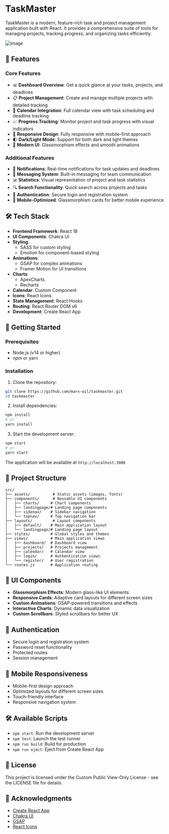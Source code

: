 # TaskMaster

TaskMaster is a modern, feature-rich task and project management application built with React. It provides a comprehensive suite of tools for managing projects, tracking progress, and organizing tasks efficiently.

![image](https://github.com/user-attachments/assets/a3a0c19a-abe6-4754-bd3e-9502787bcdd6)


## 🌟 Features

### Core Features
- 📊 **Dashboard Overview**: Get a quick glance at your tasks, projects, and deadlines
- 📋 **Project Management**: Create and manage multiple projects with detailed tracking
- 📅 **Calendar Integration**: Full calendar view with task scheduling and deadline tracking
- 📈 **Progress Tracking**: Monitor project and task progress with visual indicators
- 📱 **Responsive Design**: Fully responsive with mobile-first approach
- 🌓 **Dark/Light Mode**: Support for both dark and light themes
- 🎨 **Modern UI**: Glassmorphism effects and smooth animations

### Additional Features
- 🔔 **Notifications**: Real-time notifications for task updates and deadlines
- 📨 **Messaging System**: Built-in messaging for team communication
- 📊 **Statistics**: Visual representation of project and task statistics
- 🔍 **Search Functionality**: Quick search across projects and tasks
- 🔐 **Authentication**: Secure login and registration system
- 📱 **Mobile-Optimized**: Glassmorphism cards for better mobile experience

## 🛠️ Tech Stack

- **Frontend Framework**: React 18
- **UI Components**: Chakra UI
- **Styling**: 
  - SASS for custom styling
  - Emotion for component-based styling
- **Animations**: 
  - GSAP for complex animations
  - Framer Motion for UI transitions
- **Charts**: 
  - ApexCharts
  - Recharts
- **Calendar**: Custom Component
- **Icons**: React Icons
- **State Management**: React Hooks
- **Routing**: React Router DOM v6
- **Development**: Create React App

## 🚀 Getting Started

### Prerequisites

- Node.js (v14 or higher)
- npm or yarn

### Installation

1. Clone the repository:
```bash
git clone https://github.com/marx-wil/taskmaster.git
cd taskmaster
```

2. Install dependencies:
```bash
npm install
# or
yarn install
```

3. Start the development server:
```bash
npm start
# or
yarn start
```

The application will be available at `http://localhost:3000`

## 📁 Project Structure

```
src/
├── assets/          # Static assets (images, fonts)
├── components/      # Reusable UI components
│   ├── charts/     # Chart components
│   ├── landingpage/# Landing page components
│   ├── sidenav/    # Sidebar navigation
│   └── topnav/     # Top navigation bar
├── layouts/         # Layout components
│   ├── default/    # Main application layout
│   └── landingpage/# Landing page layout
├── styles/         # Global styles and themes
├── views/          # Main application views
│   ├── dashboard/  # Dashboard view
│   ├── projects/   # Projects management
│   ├── calendar/   # Calendar view
│   ├── login/      # Authentication views
│   └── register/   # User registration
└── routes.js       # Application routing
```

## 🎨 UI Components

- **Glassmorphism Effects**: Modern glass-like UI elements
- **Responsive Cards**: Adaptive card layouts for different screen sizes
- **Custom Animations**: GSAP-powered transitions and effects
- **Interactive Charts**: Dynamic data visualization
- **Custom Scrollbars**: Styled scrollbars for better UX

## 🔐 Authentication

- Secure login and registration system
- Password reset functionality
- Protected routes
- Session management

## 📱 Mobile Responsiveness

- Mobile-first design approach
- Optimized layouts for different screen sizes
- Touch-friendly interface
- Responsive navigation system

## 🛠️ Available Scripts

- `npm start`: Run the development server
- `npm test`: Launch the test runner
- `npm run build`: Build for production
- `npm run eject`: Eject from Create React App

## 📄 License

This project is licensed under the Custom Public View-Only License - see the LICENSE file for details.

## 🙏 Acknowledgments

- [Create React App](https://create-react-app.dev/)
- [Chakra UI](https://chakra-ui.com/)
- [GSAP](https://greensock.com/gsap/)
- [React Icons](https://react-icons.github.io/react-icons/)
